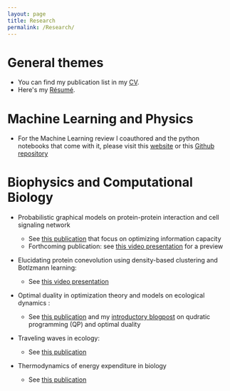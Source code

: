 ```yaml
---
layout: page
title: Research
permalink: /Research/
---
```


# General themes

  * You can find my publication list in my [CV](https://www.dropbox.com/s/0fl1yhye8zwfcjq/CHW_CV.pdf?dl=0). 
  * Here's my [Résumé](https://www.dropbox.com/s/u47ag9gug3add92/Resume_WANG.pdf?dl=0).
  
# Machine Learning and Physics
  * For the Machine Learning review I coauthored and the python notebooks that come with it, please visit this [website](http://physics.bu.edu/~pankajm/MLnotebooks.html) or this [Github repository](https://github.com/drckf/mlreview_notebooks)
  


# Biophysics and Computational Biology

  * Probabilistic graphical models on protein-protein interaction and cell signaling network
     * See [this publication](https://www.biorxiv.org/content/10.1101/469197v2) that focus on optimizing information capacity 
     * Forthcoming publication: see [this video presentation](https://www.dropbox.com/s/hujznfqx2526k6t/Signet_design.mov?dl=0) for a preview
     
  * Elucidating protein conevolution using density-based clustering and Botlzmann learning:
     * See [this video presentation](https://www.dropbox.com/s/be3rc7de5jjcuit/protein_coevol.m4v?dl=0)
  
  * Optimal duality in optimization theory and models on ecological dynamics :
     * See [this publication](https://arxiv.org/abs/1809.04221) and my [introductory blogpost](https://chinghao0703.github.io/Recent-research-update/) on qudratic programming (QP) and optimal duality

  * Traveling waves in ecology:
     * See [this publication](https://www.biorxiv.org/content/10.1101/341222v1)
  
  * Thermodynamics of energy expenditure in biology
     * See [this publication](https://journals.aps.org/prl/abstract/10.1103/PhysRevLett.118.158101)
     
  
 
  
  
  
